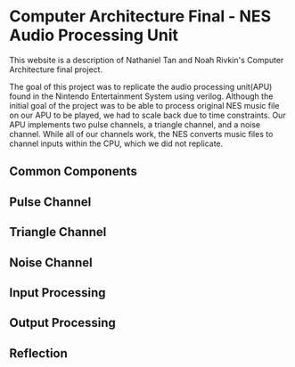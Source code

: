 # Computer Architecture Final - NES Audio Processing Unit
This website is a description of Nathaniel Tan and Noah Rivkin's Computer Architecture final project.

The goal of this project was to replicate the audio processing unit(APU) found in the Nintendo Entertainment System using verilog. Although the initial goal of the project was to be able to process original NES music file on our APU to be played, we had to scale back due to time constraints. Our APU implements two pulse channels, a triangle channel, and a noise channel. While all of our channels work, the NES converts music files to channel inputs within the CPU, which we did not replicate. 

## Common Components

## Pulse Channel

## Triangle Channel

## Noise Channel

## Input Processing

## Output Processing

## Reflection
